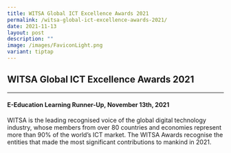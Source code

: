 ```yaml
---
title: WITSA Global ICT Excellence Awards 2021
permalink: /witsa-global-ict-excellence-awards-2021/
date: 2021-11-13
layout: post
description: ""
image: /images/FaviconLight.png
variant: tiptap
---
```

<h2><strong>WITSA Global ICT Excellence Awards 2021</strong></h2>
<hr>
<h4>E-Education Learning Runner-Up, November 13th, 2021</h4>
<p>WITSA is the leading recognised voice of the global digital technology
industry, whose members from over 80 countries and economies represent
more than 90% of the world’s ICT market. The WITSA Awards recognise the
entities that made the most significant contributions to mankind in 2021.</p>